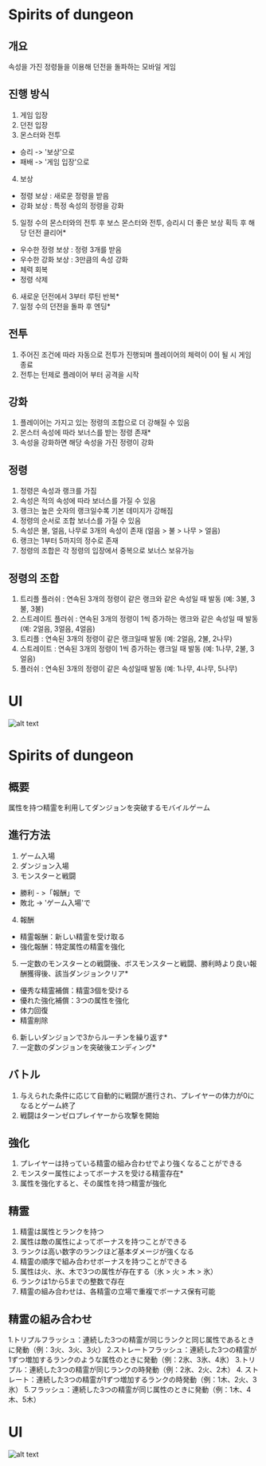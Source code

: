# Spirits of dungeon
## 개요
속성을 가진 정령들을 이용해 던전을 돌파하는 모바일 게임

## 진행 방식
1. 게임 입장
2. 던전 입장
3. 몬스터와 전투
 - 승리 -> '보상'으로
 - 패배 -> '게임 입장'으로 
4. 보상
 - 정령 보상 : 새로운 정령을 받음
 - 강화 보상 : 특정 속성의 정령을 강화
5. 일정 수의 몬스터와의 전투 후 보스 몬스터와 전투, 승리시 더 좋은 보상 획득 후 해당 던전 클리어*
 - 우수한 정령 보상 : 정령 3개를 받음
 - 우수한 강화 보상 : 3만큼의 속성 강화
 - 체력 회복
 - 정령 삭제
6. 새로운 던전에서 3부터 루틴 반복*
7. 일정 수의 던전을 돌파 후 엔딩*

## 전투
1. 주어진 조건에 따라 자동으로 전투가 진행되며 플레이어의 체력이 0이 될 시 게임 종료
2. 전투는 턴제로 플레이어 부터 공격을 시작

## 강화
1. 플레이어는 가지고 있는 정령의 조합으로 더 강해질 수 있음
2. 몬스터 속성에 따라 보너스를 받는 정령 존재*
3. 속성을 강화하면 해당 속성을 가진 정령이 강화

## 정령
1. 정령은 속성과 랭크를 가짐
2. 속성은 적의 속성에 따라 보너스를 가질 수 있음
3. 랭크는 높은 숫자의 랭크일수록 기본 데미지가 강해짐
4. 정령의 순서로 조합 보너스를 가질 수 있음
5. 속성은 불, 얼음, 나무로 3개의 속성이 존재 (얼음 > 불 > 나무 > 얼음)
6. 랭크는 1부터 5까지의 정수로 존재
7. 정령의 조합은 각 정령의 입장에서 중복으로 보너스 보유가능

## 정령의 조합
1. 트리플 플러쉬 : 연속된 3개의 정령이 같은 랭크와 같은 속성일 때 발동 (예: 3불, 3불, 3불)
2. 스트레이트 플러쉬 : 연속된 3개의 정령이 1씩 증가하는 랭크와 같은 속성일 때 발동 (예: 2얼음, 3얼음, 4얼음)
3. 트리플 : 연속된 3개의 정령이 같은 랭크일때 발동 (예: 2얼음, 2불, 2나무)
4. 스트레이트 : 연속된 3개의 정령이 1씩 증가하는 랭크일 때 발동 (예: 1나무, 2불, 3얼음)
5. 플러쉬 : 연속된 3개의 정령이 같은 속성일때 발동 (예: 1나무, 4나무, 5나무)

# UI
![alt text](https://drive.google.com/uc?export=view&id=11Y1r5Q3cct3okkRdDYEUPA8AWaJXHFbH)


# Spirits of dungeon
## 概要
属性を持つ精霊を利用してダンジョンを突破するモバイルゲーム

## 進行方法
1. ゲーム入場
2. ダンジョン入場
3. モンスターと戦闘
  - 勝利 - >「報酬」で
  - 敗北 -> 'ゲーム入場'で
4. 報酬
  - 精霊報酬：新しい精霊を受け取る
  - 強化報酬：特定属性の精霊を強化
5. 一定数のモンスターとの戦闘後、ボスモンスターと戦闘、勝利時より良い報酬獲得後、該当ダンジョンクリア*
  - 優秀な精霊補償：精霊3個を受ける
  - 優れた強化補償：3つの属性を強化
  - 体力回復
  - 精霊削除
6. 新しいダンジョンで3からルーチンを繰り返す*
7. 一定数のダンジョンを突破後エンディング*

## バトル
1. 与えられた条件に応じて自動的に戦闘が進行され、プレイヤーの体力が0になるとゲーム終了
2. 戦闘はターンゼロプレイヤーから攻撃を開始

## 強化
1. プレイヤーは持っている精霊の組み合わせでより強くなることができる
2. モンスター属性によってボーナスを受ける精霊存在*
3. 属性を強化すると、その属性を持つ精霊が強化

## 精霊
1. 精霊は属性とランクを持つ
2. 属性は敵の属性によってボーナスを持つことができる
3. ランクは高い数字のランクほど基本ダメージが強くなる
4. 精霊の順序で組み合わせボーナスを持つことができる
5. 属性は火、氷、木で3つの属性が存在する（氷 > 火 > 木 > 氷）
6. ランクは1から5までの整数で存在
7. 精霊の組み合わせは、各精霊の立場で重複でボーナス保有可能

## 精霊の組み合わせ
1.トリプルフラッシュ：連続した3つの精霊が同じランクと同じ属性であるときに発動（例：3火、3火、3火）
2.ストレートフラッシュ：連続した3つの精霊が1ずつ増加するランクのような属性のときに発動（例：2氷、3氷、4氷）
3.トリプル：連続した3つの精霊が同じランクの時発動（例：2氷、2火、2木）
4. ストレート：連続した3つの精霊が1ずつ増加するランクの時発動（例：1木、2火、3氷）
5.フラッシュ：連続した3つの精霊が同じ属性のときに発動（例：1木、4木、5木）

# UI
![alt text](https://drive.google.com/uc?export=view&id=11Y1r5Q3cct3okkRdDYEUPA8AWaJXHFbH)